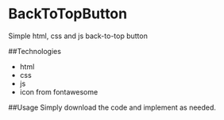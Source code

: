 # BackToTopButton
Simple html, css and js back-to-top button


##Technologies
* html
* css
* js
* icon from fontawesome

##Usage
Simply download the code and implement as needed.
